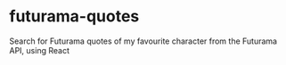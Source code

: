 # futurama-quotes
Search for Futurama quotes of my favourite character from the Futurama API, using React
